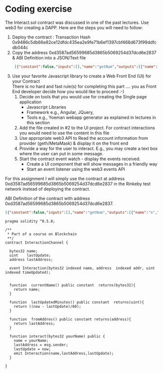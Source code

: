# Coding exercise

The Interact.sol contract was discussed in one of the past lectures. Use web3 for creating a DAPP. Here are the steps you will need to follow:

1. Deploy the contract : Transaction Hash 0x9486c5db66e82ce12dfdc435ea2e9fe71b6ef1397cbf468d673f99ddfcdb044c
2. Copy the address 0xd3587ad56599685d3865b5069254d37dcd6e2837 & ABI Definition into a JSON/Text file
   ```json
    [{"constant":false,"inputs":[],"name":"getNum","outputs":[{"name":"n","type":"uint256"}],"payable":false,"type":"function"},{"constant":false,"inputs":[{"name":"n","type":"uint256"}],"name":"setNum","outputs":[],"payable":false,"type":"function"},{"inputs":[{"name":"x","type":"uint256"}],"payable":false,"type":"constructor"},{"anonymous":false,"inputs":[{"indexed":true,"name":"caller","type":"address"},{"indexed":true,"name":"oldNum","type":"bytes32"},{"indexed":true,"name":"newNum","type":"bytes32"}],"name":"NumberSetEvent","type":"event"}]
   ```
3. Use your favorite Javascript library to create a Web Front End (UI) for your Contract  
    There is no hard and fast rule(s) for completing this part .... you as Front End developer decide how you would like to proceed :-)  
    1. Decide on tools that you would use for creating the Single page application  
        * Javascript Libraries
        * Framework e.g., Angular, JQuery, 
        * Tools e.g., Yoeman webapp generator as explained in lectures in this section
    2. Add the file created in #2 to the UI project. For contract interactions you would need to use the content in this file
    3. Use appropriate web3 API to Read the account information from provider (geth/MetaMask) & display it on the front end
    4. Provide a way for the user to interact. E.g., you may create a text box where the user can put in some message.
    5. Start the contract event watch - display the events received.  
        * Create a UI component that will  show messages in a friendly way
        * Start an event listener using the web3 events API

For this assignment I will simply use the contract at address 0xd3587ad56599685d3865b5069254d37dcd6e2837 in the Rinkeby test network instead of deploying the contract.

ABI Definition of the contract with address 0xd3587ad56599685d3865b5069254d37dcd6e2837.
```json
[{"constant":false,"inputs":[],"name":"getNum","outputs":[{"name":"n","type":"uint256"}],"payable":false,"type":"function"},{"constant":false,"inputs":[{"name":"n","type":"uint256"}],"name":"setNum","outputs":[],"payable":false,"type":"function"},{"inputs":[{"name":"x","type":"uint256"}],"payable":false,"type":"constructor"},{"anonymous":false,"inputs":[{"indexed":true,"name":"caller","type":"address"},{"indexed":true,"name":"oldNum","type":"bytes32"},{"indexed":true,"name":"newNum","type":"bytes32"}],"name":"NumberSetEvent","type":"event"}]
```

```solidity
pragma solidity ^0.5.8;

/**
 * Part of a course on Blockchain
 **/
contract InteractionChannel {

  bytes32 name;
  uint    lastUpdate;
  address lastAddress;

  event Interaction(bytes32 indexed name, address  indexed addr, uint indexed timeUpdated);


  function  currentName() public constant  returns(bytes32){
    return name;
  }

  function  lastUpdatedMinutes() public constant  returns(uint){
    return ((now - lastUpdate)/60);
  }

  function  fromAddres() public constant returns(address){
    return lastAddress;
  }

  function interact(bytes32 yourName) public {
    name = yourName;
    lastAddress = msg.sender;
    lastUpdate = now;
    emit Interaction(name,lastAddress,lastUpdate);
  }

}
```